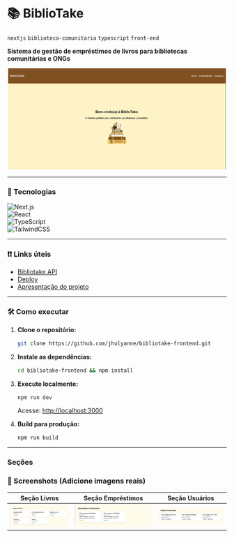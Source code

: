 # 📚 BiblioTake 
`nextjs` `biblioteca-comunitaria` `typescript` `front-end`

**Sistema de gestão de empréstimos de livros para bibliotecas comunitárias e ONGs**  

<div align="center">
  <img src="public/images/starting-point.png" alt="Screenshot da Landing Page" width="500">
</div>  

---

### 🚀 Tecnologias 
  ![Next.js](https://img.shields.io/badge/Next.js-13.5.6-black?logo=next.js)  
  ![React](https://img.shields.io/badge/React-18.2.0-blue?logo=react)  
  ![TypeScript](https://img.shields.io/badge/TypeScript-5.0.0-blue?logo=typescript)  
  ![TailwindCSS](https://img.shields.io/badge/TailwindCSS-3.3.0-06B6D4?logo=tailwind-css)  

---

### ❗❗ Links úteis
- [Bibliotake API](github.com/jhulyanne/bibliotake-api)
- [Deploy](bibliotake.vercel.app)
- [Apresentação do projeto]()

---

### 🛠 Como executar  
1. **Clone o repositório:**  
   ```bash  
   git clone https://github.com/jhulyanne/bibliotake-frontend.git  
   ```  

2. **Instale as dependências:**  
   ```bash  
   cd bibliotake-frontend && npm install  
   ```  

3. **Execute localmente:**  
   ```bash  
   npm run dev  
   ```  
   Acesse: [http://localhost:3000](http://localhost:3000)  

4. **Build para produção:**  
   ```bash  
   npm run build  
   ```  
---

### Seções 
### 📸 Screenshots (Adicione imagens reais)  
| Seção Livros | Seção Empréstimos | Seção Usuários |  
|--------------|-------------------|----------------|
| ![Books](public/images/books-section.png) | ![Loans](public/images/loans-section.png) | ![Users](public/images/users-section.png)
